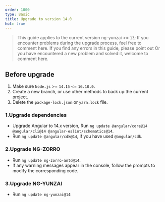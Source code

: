 ```yaml
---
order: 1000
type: Basic
title: Upgrade to version 14.0
hot: true
---
```


> This guide applies to the current version ng-yunzai >= `13`;
> If you encounter problems during the upgrade process, feel free to comment here.
> If you find any errors in this guide, please point out
> Or you have encountered a new problem and solved it, welcome to comment here.


## Before upgrade

1. Make sure `Node.js` >= `14.15` <= `16.10.0`.
2. Create a new branch, or use other methods to back up the current project.
3. Delete the `package-lock.json` or `yarn.lock` file.

### 1.Upgrade dependencies

- Upgrade Angular to 14.x version, Run `ng update @angular/core@14 @angular/cli@14 @angular-eslint/schematics@14`.
- Run `ng update @angular/cdk@14`, if you have used `@angular/cdk`.

### 2.Upgrade NG-ZORRO

- Run `ng update ng-zorro-antd@14`.
- If any warning messages appear in the console, follow the prompts to modify the corresponding code.

### 3.Upgrade NG-YUNZAI

- Run `ng update ng-yunzai@14`

